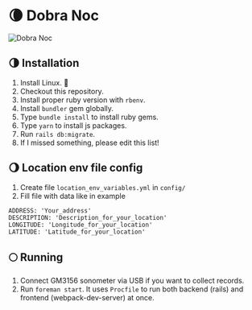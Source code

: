 # 🌘 Dobra Noc

![Dobra Noc](https://media.licdn.com/dms/image/C4D1BAQG9QXopWM9EQA/company-background_10000/0?e=1571428800&v=beta&t=qI_rgKLvyaXr0TFPzfL2dNYLTmllcTZHw4Re04nS4iA)

## 🌗 Installation

1. Install Linux. 🐧
2. Checkout this repository.
3. Install proper ruby version with `rbenv`.
4. Install `bundler` gem globally.
5. Type `bundle install` to install ruby gems.
6. Type `yarn` to install js packages.
7. Run `rails db:migrate`.
8. If I missed something, please edit this list!

## 🌖 Location env file config

1. Create file `location_env_variables.yml` in `config/`
2. Fill file with data like in example

```
ADDRESS: 'Your_address'
DESCRIPTION: 'Description_for_your_location'
LONGITUDE: 'Longitude_for_your_location'
LATITUDE: 'Latitude_for_your_location'
```
## 🌕 Running

1. Connect GM3156 sonometer via USB if you want to collect records.
2. Run `foreman start`. It uses `Procfile` to run both backend (rails) and frontend (webpack-dev-server) at once.
